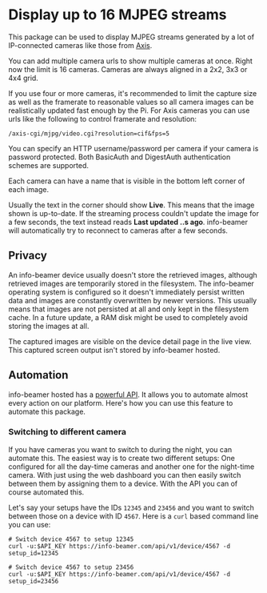 # Display up to 16 MJPEG streams

This package can be used to display MJPEG streams generated by a lot of IP-connected
cameras like those from [Axis](https://www.axis.com/products/network-cameras).

You can add multiple camera urls to show multiple cameras at once. Right now the
limit is 16 cameras. Cameras are always aligned in a 2x2, 3x3 or 4x4 grid.

If you use four or more cameras, it's recommended to limit the capture size as
well as the framerate to reasonable values so all camera images can be realistically
updated fast enough by the Pi. For Axis cameras you can use urls like the
following to control framerate and resolution:

```
/axis-cgi/mjpg/video.cgi?resolution=cif&fps=5
```

You can specify an HTTP username/password per camera if your camera is password
protected. Both BasicAuth and DigestAuth authentication schemes are supported.

Each camera can have a name that is visible in the bottom left corner of each
image.

Usually the text in the corner should show **Live**. This means that the image
shown is up-to-date. If the streaming process couldn't update the image
for a few seconds, the text instead reads **Last updated ..s ago**. info-beamer
will automatically try to reconnect to cameras after a few seconds.

## Privacy

An info-beamer device usually doesn't store the retrieved images, although
retrieved images are temporarily stored in the filesystem. The info-beamer
operating system is configured so it doesn't immediately persist written
data and images are constantly overwritten by newer versions. This usually
means that images are not persisted at all and only kept in the filesystem
cache. In a future update, a RAM disk might be used to completely avoid
storing the images at all.

The captured images are visible on the device detail page in the
live view. This captured screen output isn't stored by info-beamer hosted.

## Automation

info-beamer hosted has a [powerful API](https://info-beamer.com/doc/api). It
allows you to automate almost every action on our platform. Here's how you
can use this feature to automate this package.

### Switching to different camera

If you have cameras you want to switch to during the night, you can automate
this. The easiest way is to create two different setups: One configured for
all the day-time cameras and another one for the night-time camera. With just
using the web dashboard you can then easily switch between them by assigning
them to a device. With the API you can of course automated this.

Let's say your setups have the IDs `12345` and `23456` and you want to switch
between those on a device with ID `4567`. Here is a `curl` based command line
you can use:

```
# Switch device 4567 to setup 12345
curl -u:$API_KEY https://info-beamer.com/api/v1/device/4567 -d setup_id=12345

# Switch device 4567 to setup 23456
curl -u:$API_KEY https://info-beamer.com/api/v1/device/4567 -d setup_id=23456
```
